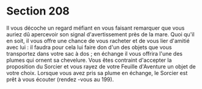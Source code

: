 # Section 208

Il vous décoche un regard méfiant en vous faisant remarquer que
vous auriez dû apercevoir son signal d'avertissement près de la
mare. Quoi qu'il en soit, il vous offre une chance de vous racheter
et de vous lier d'amitié avec lui : il faudra pour cela lui faire don
d'un des objets que vous transportez dans votre sac à dos ; en
échange il vous offrira l'une des plumes qui ornent sa chevelure.
Vous êtes contraint d'accepter la proposition du Sorcier et vous
rayez de votre Feuille d'Aventure un objet de votre choix. Lorsque
vous avez pris sa plume en échange, le Sorcier est prêt à vous
écouter (rendez -vous au  199).